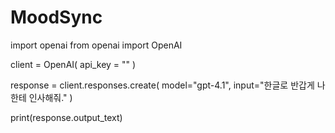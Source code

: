 # MoodSync

import openai
from openai import OpenAI

client = OpenAI(
    api_key = ""
)

response = client.responses.create(
    model="gpt-4.1",
    input="한글로 반갑게 나한테 인사해줘."
)

print(response.output_text)